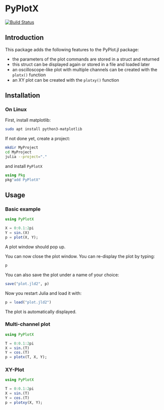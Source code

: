 # PyPlotX

[![Build Status](https://github.com/aenarete/PyPlotX.jl/actions/workflows/CI.yml/badge.svg?branch=main)](https://github.com/aenarete/PyPlotX.jl/actions/workflows/CI.yml?query=branch%3Amain)

## Introduction

This package adds the following features to the PyPlot.jl package:

- the parameters of the plot commands are stored in a struct and returned
- this struct can be displayed again or stored in a file and loaded later
- an oscilloscope-like plot with multiple channels can be created
  with the `plotx()` function
- an XY plot can be created with the `plotxy()` function

## Installation
### On Linux
First, install matplotlib:
```bash
sudo apt install python3-matplotlib
```
If not done yet, create a project:
```bash
mkdir MyProject
cd MyProject
julia --project="."
```
and install `PyPlotX`
```julia
using Pkg
pkg"add PyPlotX"
```

## Usage

### Basic example
```julia
using PyPlotX

X = 0:0.1:2pi
Y = sin.(X)
p = plot(X, Y);
```
A plot window should pop up.

You can now close the plot window.
You can re-display the plot by typing:
```julia
p
```
You can also save the plot under a name of your choice:
```julia
save("plot.jld2", p)
```
Now you restart Julia and load it with:
```julia
p = load("plot.jld2")
```
The plot is automatically displayed.

### Multi-channel plot
```julia
using PyPlotX

T = 0:0.1:2pi
X = sin.(T)
Y = cos.(T)
p = plotx(T, X, Y);
```

### XY-Plot
```julia
using PyPlotX

T = 0:0.1:2pi
X = sin.(T)
Y = cos.(T)
p = plotxy(X, Y);
```